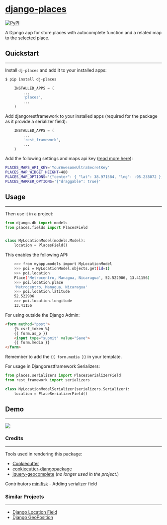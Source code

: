 # [django-places](https://pypi.org/project/dj-places/)

[![PyPI](https://badge.fury.io/py/dj-places.png)](https://badge.fury.io/py/dj-places)

A Django app for store places with autocomplete function and a related map to the selected place.

## Quickstart
----------

Install `dj-places` and add it to your installed apps:

```bash
$ pip install dj-places
```

```py
    INSTALLED_APPS = (
    	...
    	'places',
    	...
    )
```

Add djangorestframework to your installed apps (required for the package as it provide a serializer field):

```py
    INSTALLED_APPS = (
    	...
    	'rest_framework',
    	...
    )
```


Add the following settings and maps api key ([read more here](https://developers.google.com/maps/documentation/javascript/reference/map)):

```bash
PLACES_MAPS_API_KEY='YourAwesomeUltraSecretKey'
PLACES_MAP_WIDGET_HEIGHT=480
PLACES_MAP_OPTIONS='{"center": { "lat": 38.971584, "lng": -95.235072 }, "zoom": 10}'
PLACES_MARKER_OPTIONS='{"draggable": true}'
```

## Usage
--------

Then use it in a project:

```py
from django.db import models
from places.fields import PlacesField


class MyLocationModel(models.Model):
    location = PlacesField()

```

This enables the following API:

```bash
    >>> from myapp.models import MyLocationModel
    >>> poi = MyLocationModel.objects.get(id=1)
    >>> poi.location
    Place('Metrocentro, Managua, Nicaragua', 52.522906, 13.41156)
    >>> poi.location.place
    'Metrocentro, Managua, Nicaragua'
    >>> poi.location.latitude
    52.522906
    >>> poi.location.longitude
    13.41156
```

For using outside the Django Admin:

```html
<form method="post">
    {% csrf_token %}
    {{ form.as_p }}
    <input type="submit" value="Save">
    {{ form.media }}
</form>
```
Remember to add the `{{ form.media }}` in your template.


For usage in Djangorestframework Serializers:

```py
from places.serializers import PlacesSerializerField
from rest_framework import serializers

class MyLocationModelSerializer(serializers.Serializer):
    location = PlaceSerializerField()
```

## Demo
------

![](http://g.recordit.co/LheQH0HDMR.gif)

### Credits
---------

Tools used in rendering this package:

*  [Cookiecutter](https://github.com/audreyr/cookiecutter)
*  [cookiecutter-djangopackage](https://github.com/pydanny/cookiecutter-djangopackage)
*  [jquery-geocomplete](https://github.com/ubilabs/geocomplete) (_no longer used in the project._)

Contributors
[minifisk](https://github.com/minifisk) - Adding serializer field

### Similar Projects
------------

*  [Django Location Field](https://github.com/caioariede/django-location-field)
*  [Django GeoPosition](https://github.com/philippbosch/django-geoposition)

